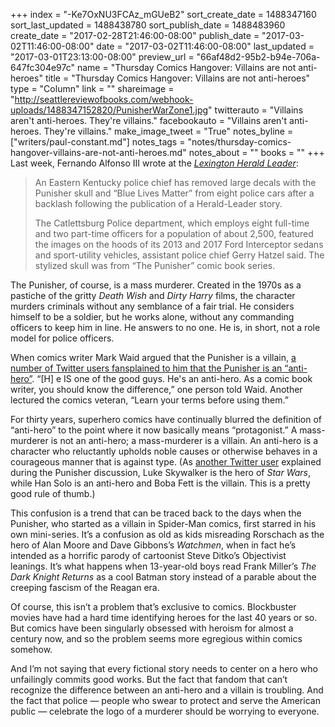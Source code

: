 +++
index = "-Ke7OxNU3FCAz_mGUeB2"
sort_create_date = 1488347160
sort_last_updated = 1488438780
sort_publish_date = 1488483960
create_date = "2017-02-28T21:46:00-08:00"
publish_date = "2017-03-02T11:46:00-08:00"
date = "2017-03-02T11:46:00-08:00"
last_updated = "2017-03-01T23:13:00-08:00"
preview_url = "66af48d2-95b2-b94e-706a-647fc304e97c"
name = "Thursday Comics Hangover: Villains are not anti-heroes"
title = "Thursday Comics Hangover: Villains are not anti-heroes"
type = "Column"
link = ""
shareimage = "http://seattlereviewofbooks.com/webhook-uploads/1488347152820/PunisherWarZone1.jpg"
twitterauto = "Villains aren't anti-heroes. They're villains."
facebookauto = "Villains aren't anti-heroes. They're villains."
make_image_tweet = "True"
notes_byline = ["writers/paul-constant.md"]
notes_tags = "notes/thursday-comics-hangover-villains-are-not-anti-heroes.md"
notes_about = ""
books = ""
+++
Last week, Fernando Alfonso III wrote at the [*Lexington Herald Leader*]( http://www.kentucky.com/news/state/article134722264.html#storylink=cpy ):

<blockquote><p>An Eastern Kentucky police chief has removed large decals with the Punisher skull and “Blue Lives Matter” from eight police cars after a backlash following the publication of a Herald-Leader story.</p>

<p>The Catlettsburg Police department, which employs eight full-time and two part-time officers for a population of about 2,500, featured the images on the hoods of its 2013 and 2017 Ford Interceptor sedans and sport-utility vehicles, assistant police chief Gerry Hatzel said. The stylized skull was from “The Punisher” comic book series.</p></blockquote>

The Punisher, of course, is a mass murderer. Created in the 1970s as a pastiche of the gritty *Death Wish* and *Dirty Harry* films, the character murders criminals without any semblance of a fair trial. He considers himself to be a soldier, but he works alone, without any commanding officers to keep him in line. He answers to no one. He is, in short, not a role model for police officers. 

When comics writer Mark Waid argued that the Punisher is a villain, [a number of Twitter users fansplained to him that the Punisher is an “anti-hero”]( https://twitter.com/search?q=mark%20waid%20anti-hero&src=typd). “[H] e IS one of the good guys. He's an anti-hero. As a comic book writer, you should know the difference,” one person told Waid. Another lectured the comics veteran, “Learn your terms before using them.”

For thirty years, superhero comics have continually blurred the definition of “anti-hero” to the point where it now basically means “protagonist.” A mass-murderer is not an anti-hero; a mass-murderer is a villain. An anti-hero is a character who reluctantly upholds noble causes or otherwise behaves in a courageous manner that is against type. (As [another Twitter user]( https://twitter.com/TunoNocturno/status/835271556502814720) explained during the Punisher discussion, Luke Skywalker is the hero of *Star Wars*, while Han Solo is an anti-hero and Boba Fett is the villain. This is a pretty good rule of thumb.)

This confusion is a trend that can be traced back to the days when the Punisher, who started as a villain in Spider-Man comics, first starred in his own mini-series. It’s a confusion as old as kids misreading Rorschach as the hero of Alan Moore and Dave Gibbons’s *Watchmen*, when in fact he’s intended as a horrific parody of cartoonist Steve Ditko’s Objectivist leanings. It’s what happens when 13-year-old boys read Frank Miller’s *The Dark Knight Returns* as a cool Batman story instead of a parable about the creeping fascism of the Reagan era.

Of course, this isn’t a problem that’s exclusive to comics. Blockbuster movies have had a hard time identifying heroes for the last 40 years or so. But comics have been singularly obsessed with heroism for almost a century now, and so the problem seems more egregious within comics somehow.

And I’m not saying that every fictional story needs to center on a hero who unfailingly commits good works. But the fact that fandom that can’t recognize the difference between an anti-hero and a villain is troubling. And the fact that police — people who swear to protect and serve the American public — celebrate the logo of a murderer should be worrying to everyone.